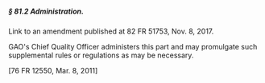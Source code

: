##### § 81.2 Administration. #####

Link to an amendment published at 82 FR 51753, Nov. 8, 2017.

GAO's Chief Quality Officer administers this part and may promulgate such supplemental rules or regulations as may be necessary.

[76 FR 12550, Mar. 8, 2011]